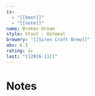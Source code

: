 ```yaml
---
is:
  - "[[beer]]"
  - "[[note]]"
name: Broken Dream
style: Stout - Oatmeal
brewery: "[[Siren Craft Brew]]"
abv: 6.5
rating: 👍
last: "[[2016-11]]"
---
```

# Notes

